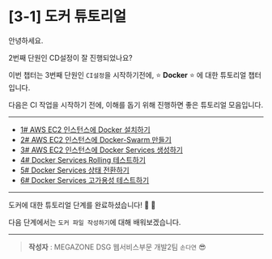 # [3-1] 도커 튜토리얼

안녕하세요.

2번째 단원인 CD설정이 잘 진행되었나요?

이번 챕터는 3번째 단원인 `CI설정`을 시작하기전에, :star: **Docker** :star: 에 대한 튜토리얼 챕터입니다.

다음은 CI 작업을 시작하기 전에, 이해를 돕기 위해 진행하면 좋은 튜토리얼 모음입니다.

---

- [1# AWS EC2 인스턴스에 Docker 설치하기](https://megazonedsg.github.io/1-Make-Docker/)
- [2# AWS EC2 인스턴스에 Docker-Swarm 만들기](https://megazonedsg.github.io/2-Make-Swarm/)
- [3# AWS EC2 인스턴스에 Docker Services 생성하기](https://megazonedsg.github.io/3-Make-Service/)
- [4# Docker Services Rolling 테스트하기](https://megazonedsg.github.io/4-Rolling-Test/)
- [5# Docker Services 상태 전환하기](https://megazonedsg.github.io/5-Service-Transform/)
- [6# Docker Services 고가용성 테스트하기](https://megazonedsg.github.io/6-Service-HA/)

---

도커에 대한 튜토리얼 단계를 완료하셨습니다! :clap: :clap:

다음 단계에서는 `도커 파일 작성하기`에 대해 배워보겠습니다.

---

> **작성자** : MEGAZONE DSG 웹서비스부문 개발2팀 `손다연` :sunglasses:
